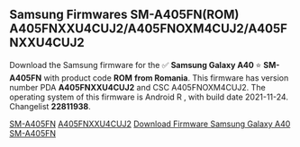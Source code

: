 <h2>Samsung Firmwares SM-A405FN(ROM) A405FNXXU4CUJ2/A405FNOXM4CUJ2/A405FNXXU4CUJ2</h2>
Download the Samsung firmware for the ✅ <strong>Samsung Galaxy A40 </strong> ⭐ <strong>SM-A405FN</strong> with product code <strong>ROM</strong> <strong> from Romania</strong>. This firmware has version number PDA <strong>A405FNXXU4CUJ2</strong> and CSC A405FNOXM4CUJ2. The operating system of this firmware is Android R , with build date 2021-11-24. Changelist <strong>22811938</strong>.


[SM-A405FN](https://samfirm.shop/samsung/model/SM-A405FN)
[A405FNXXU4CUJ2](https://samfirm.shop/samsung/pda/A405FNXXU4CUJ2)
[Download Firmware Samsung Galaxy A40 SM-A405FN](https://samfirm.shop/samsung/firmware/477650)
